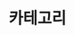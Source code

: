 ---
title: "카테고리"
layout: categories
permalink: /categories
author_profile: true
sidebar_main: true
---